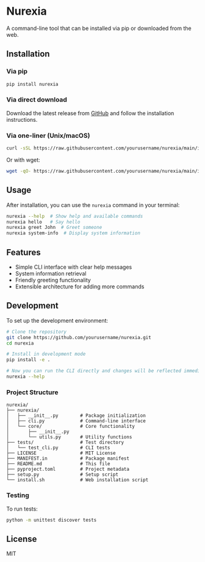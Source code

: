 # Nurexia

A command-line tool that can be installed via pip or downloaded from the web.

## Installation

### Via pip

```bash
pip install nurexia
```

### Via direct download

Download the latest release from [GitHub](https://github.com/yourusername/nurexia/releases) and follow the installation instructions.

### Via one-liner (Unix/macOS)

```bash
curl -sSL https://raw.githubusercontent.com/yourusername/nurexia/main/install.sh | bash
```

Or with wget:

```bash
wget -qO- https://raw.githubusercontent.com/yourusername/nurexia/main/install.sh | bash
```

## Usage

After installation, you can use the `nurexia` command in your terminal:

```bash
nurexia --help  # Show help and available commands
nurexia hello   # Say hello
nurexia greet John  # Greet someone
nurexia system-info  # Display system information
```

## Features

- Simple CLI interface with clear help messages
- System information retrieval
- Friendly greeting functionality
- Extensible architecture for adding more commands

## Development

To set up the development environment:

```bash
# Clone the repository
git clone https://github.com/yourusername/nurexia.git
cd nurexia

# Install in development mode
pip install -e .

# Now you can run the CLI directly and changes will be reflected immediately
nurexia --help
```

### Project Structure

```
nurexia/
├── nurexia/
│   ├── __init__.py        # Package initialization
│   ├── cli.py             # Command-line interface
│   └── core/              # Core functionality
│       ├── __init__.py
│       └── utils.py       # Utility functions
├── tests/                 # Test directory
│   └── test_cli.py        # CLI tests
├── LICENSE                # MIT License
├── MANIFEST.in            # Package manifest
├── README.md              # This file
├── pyproject.toml         # Project metadata
├── setup.py               # Setup script
└── install.sh             # Web installation script
```

### Testing

To run tests:

```bash
python -m unittest discover tests
```

## License

MIT
